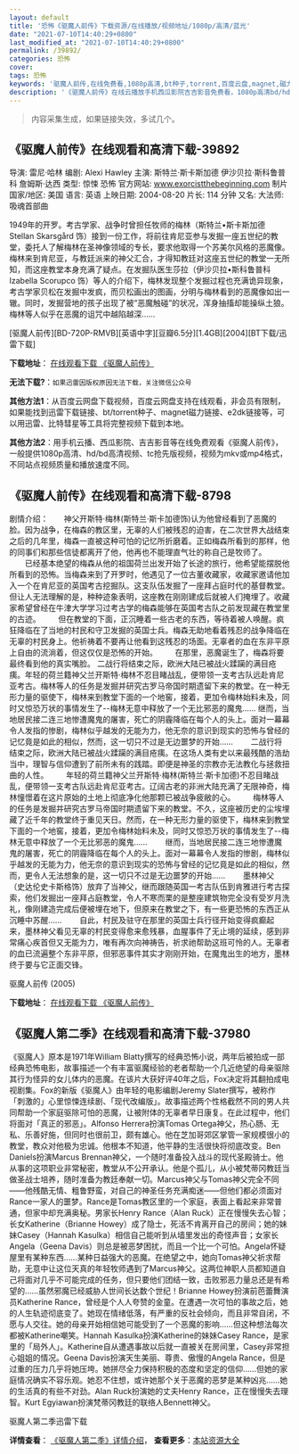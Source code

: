 ```yaml
---
layout: default
title: '恐怖《驱魔人前传》下载资源/在线播放/视频地址/1080p/高清/蓝光'
date: "2021-07-10T14:40:29+0800"
last_modified_at: "2021-07-10T14:40:29+0800"
permalink: /39892/
categories: 恐怖
cover:
tags: 恐怖
keywords: '驱魔人前传,在线免费看,1080p高清,bt种子,torrent,百度云盘,magnet,磁力链,迅雷下载资源'
description: '《驱魔人前传》在线云播放手机西瓜影院吉吉影音免费看，1080p高清bd/hd未删减完整版和tc抢先枪版，mkv/mp4格式，附带bt/torrent种子、magnet/磁力链、百度云盘、网盘资源迅雷下载链接'
---
```


>内容采集生成，如果链接失效，多试几个。


## 《驱魔人前传》在线观看和高清下载-39892

导演: 雷尼·哈林 编剧: Alexi Hawley 主演: 斯特兰·斯卡斯加德 伊沙贝拉·斯科鲁普科 詹姆斯·达西 类型: 惊悚 恐怖 官方网站: www.exorcistthebeginning.com 制片国家/地区: 美国 语言: 英语 上映日期: 2004-08-20 片长: 114 分钟 又名: 大法师: 吸魂首部曲

1949年的开罗。考古学家、战争时曾担任牧师的梅林（斯特兰•斯卡斯加德 Stellan Skarsgård 饰）接到一份工作，将前往肯尼亚参与发掘一座五世纪的教堂，委托人了解梅林在圣神像领域的专长，要求他取得一个苏美尔风格的恶魔像。梅林来到肯尼亚，与教廷派来的神父汇合，才得知教廷对这座五世纪的教堂一无所知，而这座教堂本身充满了疑点。在发掘队医生莎拉（伊沙贝拉•斯科鲁普科 Izabella Scorupco 饰）等人的介绍下，梅林发现整个发掘过程也充满诡异现象，考古学家贝松在发掘中发疯，而贝松画出的图画，分明与梅林看到的恶魔像如出一辙。同时，发掘营地的孩子出现了被“恶魔触碰”的状况，浑身抽搐却能操纵土狼。梅林等人似乎在恶魔的诅咒中越陷越深……


[驱魔人前传][BD-720P-RMVB][英语中字][豆瓣6.5分][1.4GB][2004][BT下载/迅雷下载]

**下载地址**： [在线观看下载 《驱魔人前传》](https://www.btdx8.com/torrent/exorcist_the_beginning_2004.html) 


**无法下载?**：`如果迅雷因版权原因无法下载，关注微信公众号 `

**其他方法1**：从百度云网盘下载视频，百度云网盘支持在线观看，非会员有限制，如果能找到迅雷下载链接、bt/torrent种子、magnet磁力链接、e2dk链接等，可以用迅雷、比特彗星等工具将完整视频下载到本地。

**其他方法2**：用手机云播、西瓜影院、吉吉影音等在线免费观看《驱魔人前传》，一般提供1080p高清、hd/bd高清视频、tc抢先版视频，视频为mkv或mp4格式，不同站点视频质量和播放速度不同。


## 《驱魔人前传》在线观看和高清下载-8798

剧情介绍：　　神父开斯特·梅林(斯特兰·斯卡加德饰)认为他曾经看到了恶魔的脸。因为战争，在梅森的教区里，无辜的人们被残忍的迫害，在二次世界大战结束之后的几年里，梅森一直被这种可怕的记忆所折磨着。正如梅森所看到的那样，他的同事们和那些信徒都离开了他，他再也不能理直气壮的称自己是牧师了。 　　已经基本绝望的梅森从他的祖国荷兰出发开始了长途的旅行，他希望能摆脱他所看到的恐怖。当梅森来到了开罗时，他遇见了一位古董收藏家，收藏家邀请他加入一个在肯尼亚的英国考古挖掘队。这支队伍发掘了一座拜占庭时代的基督教堂。但让人无法理解的是，种种迹象表明，这座教在刚刚建成后就被人们掩埋了。收藏家希望曾经在牛津大学学习过考古学的梅森能够在英国考古队之前发现藏在教堂里的古迹。 　　但在教堂的下面，正沉睡着一些古老的东西，等待着被人唤醒。疯狂降临在了当地的村民和守卫发掘的英国士兵。梅森无助地看着残忍的战争降临在无辜的村民身上。他祈祷着不要再让他看到这残忍的场面。无辜者的血在东非平原上自由的流淌着，但这仅仅是恐怖的开始。 　　在那里，恶魔诞生了，梅森将要最终看到他的真实嘴脸。 二战行将结束之际，欧洲大陆已被战火蹂躏的满目疮痍。年轻的荷兰籍神父兰开斯特·梅林不忍目睹战乱，便带领一支考古队远赴肯尼亚考古。梅林等人的任务是发掘并研究古罗马帝国时期遗留下来的教堂。在一种无形力量的驱使下，梅林来到教堂下面的一个地窖，接着，更加令梅林始料未及，同时又惊恐万状的事情发生了--梅林无意中释放了一个无比邪恶的魔鬼…… 继而，当地居民接二连三地惨遭魔鬼的屠害，死亡的阴霾降临在每个人的头上。面对一幕幕令人发指的惨剧，梅林似乎越发的无能为力，他无奈的意识到现实的恐怖与曾经的记忆竟是如此的相似，然而，这一切只不过是无边噩梦的开始…… 　　二战行将结束之际，欧洲大陆已被战火蹂躏的满目疮痍。在这场人类有史以来最残酷的浩劫当中，理智与信仰遭到了前所未有的践踏。即便是神圣的宗教亦无法教化与拯救扭曲的人性。 　　年轻的荷兰籍神父兰开斯特·梅林(斯特兰·斯卡加德)不忍目睹战乱，便带领一支考古队远赴肯尼亚考古。辽阔古老的非洲大陆充满了无限神奇，梅林憧憬着在这片原始的土地上彻底净化他那颗已被战争疲敝的心。 　　梅林等人的任务是发掘并研究古罗马帝国时期遗留下来的教堂。不久，这座被历史的尘埃埋藏了近千年的教堂终于重见天日。然而，在一种无形力量的驱使下，梅林来到教堂下面的一个地窖，接着，更加令梅林始料未及，同时又惊恐万状的事情发生了--梅林无意中释放了一个无比邪恶的魔鬼…… 　　继而，当地居民接二连三地惨遭魔鬼的屠害，死亡的阴霾降临在每个人的头上。面对一幕幕令人发指的惨剧，梅林似乎越发的无能为力，他无奈的意识到现实的恐怖与曾经的记忆竟是如此的相似，然而，更令人无法想象的是，这一切只不过是无边噩梦的开始…… 　　墨林神父（史达伦史卡斯格饰）放弃了当神父，继而跟随英国一考古队伍到肯雅进行考古探索，他们发掘出一座拜占庭教堂，令人不寒而栗的是整座建筑物完全没有受岁月洗礼，像刚建造完成后便被埋在地下，但原来在教堂之下，有一些更恐怖的东西正从沉睡中苏醒…… 　　自此，村民及驻守在那里的英国士兵行径开始变得疯癫起来，墨林神父看见无辜的村民变得愈来愈残暴，血腥事件了无止境的延续，感到非常痛心疾首但又无能为力，唯有再次向神祷告，祈求祂帮助这班可怜的人。无辜者的血已流遍整个东非平原，但邪恶事件其实才刚刚开始，在魔鬼出生的地方，墨林终于要与它正面交锋。


驱魔人前传 (2005)

**下载地址**： [在线观看下载 《驱魔人前传》](https://www.btbtdy.me/btdy/dy6181.html) 


## 《驱魔人第二季》在线观看和高清下载-37980

《驱魔人》原本是1971年William Blatty撰写的经典恐怖小说，两年后被拍成一部经典恐怖电影，故事描述一个有丰富驱魔经验的老者帮助一个几近绝望的母亲驱除其行为怪异的女儿体内的恶魔。在该片大获好评40年之后，Fox决定将其翻拍成电视剧集。Fox的新版《驱魔人》由年轻的电影编剧Jeremy Slater撰写，被称作「刺激的」心里惊悚连续剧、「现代改编版」。故事描述两个性格截然不同的男人共同帮助一个家庭驱除可怕的恶魔，让被附体的无辜者早日康复。在此过程中，他们将面对「真正的邪恶」。Alfonso Herrera扮演Tomas Ortega神父，热心肠、无私、乐善好施，但同时也很前卫，颇有雄心。他在芝加哥郊区掌管一家规模很小的教堂，教众对他极为忠诚。他根本不知道，他平静的生活很快将彻底改变。Ben Daniels扮演Marcus Brennan神父，一个随时准备投入战斗的现代圣殿骑士。他从事的这项职业非常秘密，教堂从不公开承认。他是个孤儿，从小被梵蒂冈教廷当做圣战士培养，随时准备为教廷奉献一切。Marcus神父与Tomas神父完全不同——他残酷无情、粗鲁野蛮，对自己的神圣任务充满痴迷——但他们都必须面对Rance一家人的噩梦。Rance是Tomas教区里的一个家庭，表面上看起来非常普通，但家中却充满奥秘。男家长Henry Rance（Alan Ruck）正在慢慢失去心智；长女Katherine（Brianne Howey）成了隐士，死活不肯离开自己的房间；她的妹妹Casey（Hannah Kasulka）相信自己能听到从墙里发出的奇怪声音；女家长Angela（Geena Davis）则总是被恶梦困扰，而且一个比一个可怕。Angela怀疑屋里有某种东西……某种日益强大的恶魔。在绝望之中，她向Tomas神父祈求帮助，无意中让这位天真的年轻牧师遇到了Marcus神父。这两位神职人员都知道自己将面对几乎不可能完成的任务，但只要他们团结一致，击败邪恶力量总还是有希望的……虽然邪魔已经威胁人世间长达数个世纪！Brianne Howey扮演前芭蕾舞演员Katherine Rance，曾经是个人人夸赞的金童。在遭遇一次可怕的事故之后，她的人生轨迹彻底变了。她现在情绪低落，有严重的反社会倾向，而且非常自闭，不愿与人交往。她的母亲开始相信她可能受到了一个恶魔的影响……但这种想法每次都被Katherine嘲笑。Hannah Kasulka扮演Katherine的妹妹Casey Rance，是家里的「局外人」。Katherine自从遭遇事故以后就一直被关在房间里，Casey非常担心姐姐的情况。Geena Davis扮演天生美丽、尊贵、傲慢的Angela Rance，但是过重的压力几乎将她压垮。她拼尽全力保持积极的态度和坚定的信仰……但她的家庭情况确实不容乐观。她忍不住想，或许她那个关于恶魔的恶梦是某种凶兆……她的生活真的有些不对劲。Alan Ruck扮演她的丈夫Henry Rance，正在慢慢失去理智。Kurt Egyiawan扮演梵蒂冈教廷的联络人Bennett神父。


驱魔人第二季迅雷下载

**详情查看**： [《驱魔人第二季》详情介绍](/movie/37980/)， **查看更多**：[本站资源大全](/movie/t/all/)

